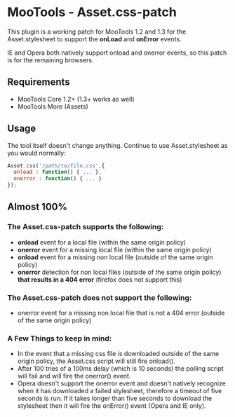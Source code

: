# MooTools - Asset.css-patch

This plugin is a working patch for MooTools 1.2 and 1.3 for the Asset.stylesheet to support the **onLoad** and **onError** events.

IE and Opera both natively support onload and onerror events, so this patch is for the remaining browsers.

## Requirements

- MooTools Core 1.2+ (1.3+ works as well)
- MooTools More (Assets)

## Usage

The tool itself doesn't change anything. Continue to use Asset.stylesheet as you would normally:

```javascript
Asset.css('/path/to/file.css',{
  onload : function() { ... },
  onerror : function() { ... }
});
```

## Almost 100%

### The Asset.css-patch supports the following:

- **onload** event for a local file (within the same origin policy)
- **onerror** event for a missing local file (within the same origin policy)
- **onload** event for a missing non local file (outside of the same origin policy)
- **onerror** detection for non local files (outside of the same origin policy) **that results in a 404 error** (firefox does not support this)

### The Asset.css-patch **does not support** the following:

- onerror event for a missing non local file that is not a 404 error (outside of the same origin policy)


### A Few Things to keep in mind:

- In the event that a missing css file is downloaded outside of the same origin policy, the Asset.css script will still fire onload().
- After 100 tries of a 100ms delay (which is 10 seconds) the polling script will fail and will fire the onerror() event.
- Opera doesn't support the onerror event and doesn't natively recognize when it has downloaded a failed stylesheet, therefore a timeout of five seconds is run. If it takes longer than five seconds to download the stylesheet then it will fire the onError() event (Opera and IE only).
